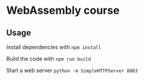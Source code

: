 # WebAssembly course

## Usage

Install dependencies with `npm install`

Build the code with `npm run build`

Start a web server `python -m SimpleHTTPServer 8083`
